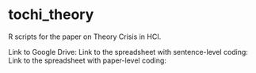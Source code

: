 # tochi_theory

R scripts for the paper on Theory Crisis in HCI.
   
Link to Google Drive: 
Link to the spreadsheet with sentence-level coding:   
Link to the spreadsheet with paper-level coding: 
